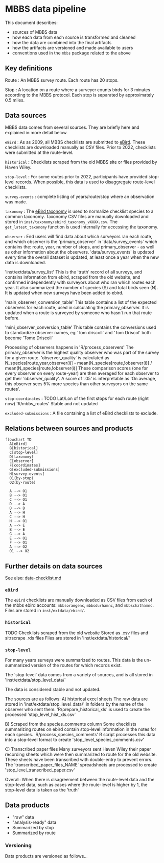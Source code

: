 # MBBS data pipeline

This document describes:

* sources of MBBS data
* how each data from each source is transformed and cleaned
* how the data are combined into the final artifacts
* how the artifacts are versioned and made available to users
* conventions used in the `mbbs` package related to the above

## Key definitions

Route
: An MBBS survey route.
Each route has 20 stops.

Stop
: A location on a route where a surveyer counts birds for 3 minutes
according to the MBBS protocol.
Each stop is separated by approximately 0.5 miles.

## Data sources

MBBS data comes from several sources.
They are briefly here
and explained in more detail below.

`eBird`
: As as 2009, all MBBS checklists are submitted to [eBird](https://ebird.org).
These checklists are downloaded manually as CSV files.
Prior to 2022, checklists were submitted at the route-level.

`historical`
: Checklists scraped from the old MBBS site
or files provided by Haven Wiley.

`stop-level`
: For some routes prior to 2022,
participants have provided stop-level records.
When possible, this data is used to disaggregate route-level checklists.

`survey-events`
: complete listing of years/route/stop where an observation was made.

`taxonomy`
: The
[eBird taxonomy](https://support.ebird.org/en/support/solutions/articles/48000837816-the-ebird-taxonomy)
is used to normalize checklist species to a common taxonomy.
Taxonomy CSV files are manually downloaded and stored in
`inst/taxonomy/ebird_taxonomy_vXXXX.csv`.
The `get_latest_taxonomy` function is used internally for accessing the taxonomy.

`observer`
: End users will find data about which surveyors ran each route, and which observer is the 'primary_observer' in 'data/survey_events' which contains the: route, year, number of stops, and primary_observer - as well as other information about the observers. 
'data/survey_events' is updated every time the overall dataset is updated, at least once a year when the new data is downloaded.

'inst/extdata/survey_list'
This is the 'truth' record of all surveys, and contains information from ebird, scraped from the old website, and confirmed independently with surveyors about who ran which routes each year. It also summarized the number of species (S) and total birds seen (N). It is updated when new surveys have been added to ebird.

'main_observer_conversion_table'
This table contains a list of the expected observers for each route, used in calculating the primary_observer. It is updated when a route is surveyed by someone who hasn't run that route before. 

'mini_observer_conversion_table'
This table contains the conversions used to standardize observer names, eg 'Tom driscoll' and 'Tom Driscol' both become 'Tome Driscoll'

Processing of observers happens in 'R/process_observers'
The primary_observer is the highest quality observer who was part of the survey for a given route. 'observer_quality' is calculated as
N_species[route,year,observer(i)] - mean(N_species[route,!observer(i)]  / mean(N_species[route,!observer(i)] 
These comparison scores (one for every observer on every route-year) are then averaged for each observer to get their 'observer_quality'. A score of '.05' is interpretable as 'On average, this observer sees 5% more species than other surveyors on the same routes'.

`stop-coordinates`
: TODO Lat/Lon of the first stops for each route (right now)
'R/mbbs_routes'
Stable and not updated

`excluded-submissions`
: A file containing a list of eBird checklists
to exclude.

## Relations between sources and products

```mermaid
flowchart TD
  A[eBird]
  B[historical]
  C[stop-level]
  D[taxonomy]
  E[observer]
  F[coordinates]
  G[excluded-submissions]
  H[survey-events]
  O1(by-stop)
  O2(by-route)

  A --> O1
  B --> O1
  C --> O1
  D --> A
  D --> B
  A --> H
  C --> H
  H --> O1
  A --> E
  B --> E
  G --> A
  E --> O1
  F --> O1
  A --> O2
  O1 --> O2
```

## Further details on data sources

See also:
[data-checklist.md](data-checklist.md)

### `eBird`

The `eBird` checklists are manually downloaded
as CSV files
from each of the mbbs ebird accounts:
`mbbsorangenc`,
`mbbsdurhamnc`,
and `mbbschathamnc`.
Files are stored in `inst/extdata/ebird/`.

### `historical`

TODO
Checklists scraped from the old website
Stored as .csv files and sitrscrape .rds files
Files are stored in 'inst/extdata/historical/'

### `stop-level`

For many years surveys were summarized to routes. This data is the un-summarized version of the routes for which records exist.

The 'stop-level' data comes from a variety of sources, and is all stored in
'inst/extdata/stop_level_data/'

The data is considered stable and not updated.

The sources are as follows:
A) historical excel sheets
The raw data are stored in 'inst/extdata/stop_level_data/' in folders by the name of the observer who sent them.
'R/prepare_historical_xls' is used to create the processed 'stop_level_hist_xls.csv'

B) Scraped from the species_comments column
Some checklists summarizing routes on ebird contain stop-level information in the notes for each species. 
'R/process_species_comments' R script processes this data into a stop-level format to create 'stop_level_species_comments.csv'

C) Transcribed paper files
Many surveyors sent Haven Wiley their paper recording sheets which were then summarized to route for the old website. These sheets have been transcribed with double-entry to prevent errors. The 'transcribed_paper_files_NAME' spreadsheets are processed to create 'stop_level_transcribed_paper.csv'

Overall:
When there is disagreement between the route-level data and the stop-level data, such as cases where the route-level is higher by 1, the stop-level data is taken as the 'truth'

## Data products

* "raw" data
* "analysis-ready" data
* Summarized by stop
* Summarized by route

### Versioning

Data products are versioned as follows...
